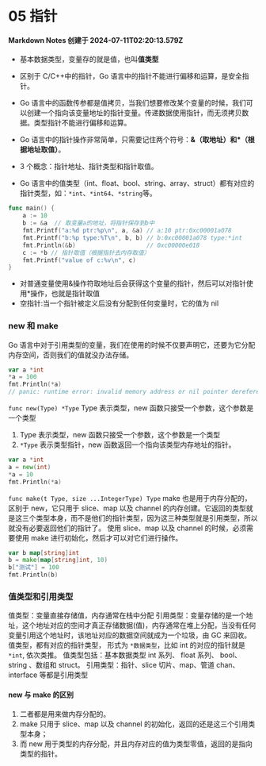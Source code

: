 # 05 指针

#### Markdown Notes 创建于 2024-07-11T02:20:13.579Z

-   基本数据类型，变量存的就是值，也叫**值类型**
-   区别于 C/C++中的指针，Go 语言中的指针不能进行偏移和运算，是安全指针。
-   Go 语言中的函数传参都是值拷贝，当我们想要修改某个变量的时候，我们可以创建一个指向该变量地址的指针变量。传递数据使用指针，而无须拷贝数据。类型指针不能进行偏移和运算。
-   Go 语言中的指针操作非常简单，只需要记住两个符号：**&（取地址）和\*（根据地址取值）**。
-   3 个概念：指针地址、指针类型和指针取值。

-   Go 语言中的值类型（int、float、bool、string、array、struct）都有对应的指针类型，如：`*int`、`*int64`、`*string`等。

```go
func main() {
    a := 10
    b := &a  // 取变量a的地址，将指针保存到b中
    fmt.Printf("a:%d ptr:%p\n", a, &a) // a:10 ptr:0xc00001a078
    fmt.Printf("b:%p type:%T\n", b, b) // b:0xc00001a078 type:*int
    fmt.Println(&b)                    // 0xc00000e018
    c := *b // 指针取值（根据指针去内存取值）
    fmt.Printf("value of c:%v\n", c)
}
```

-   对普通变量使用&操作符取地址后会获得这个变量的指针，然后可以对指针使用\*操作，也就是指针取值
-   空指针:当一个指针被定义后没有分配到任何变量时，它的值为 nil

### new 和 make

Go 语言中对于引用类型的变量，我们在使用的时候不仅要声明它，还要为它分配内存空间，否则我们的值就没办法存储。

```go
var a *int
*a = 100
fmt.Println(*a)
// panic: runtime error: invalid memory address or nil pointer dereference

```

`func new(Type) *Type`
Type 表示类型，new 函数只接受一个参数，这个参数是一个类型

1. Type 表示类型，new 函数只接受一个参数，这个参数是一个类型
2. `*Type` 表示类型指针，new 函数返回一个指向该类型内存地址的指针。

```go
var a *int
a = new(int)
*a = 10
fmt.Println(*a)
```

`func make(t Type, size ...IntegerType) Type`
make 也是用于内存分配的，区别于 new，它只用于 slice、map 以及 channel 的内存创建。它返回的类型就是这三个类型本身，而不是他们的指针类型，因为这三种类型就是引用类型，所以就没有必要返回他们的指针了。
使用 slice、map 以及 channel 的时候，必须需要使用 make 进行初始化，然后才可以对它们进行操作。

```go
var b map[string]int
b = make(map[string]int, 10)
b["测试"] = 100
fmt.Println(b)
```

### 值类型和引用类型
值类型：变量直接存储值，内存通常在栈中分配
引用类型：变量存储的是一个地址，这个地址对应的空间才真正存储数据(值)，内存通常在堆上分配，当没有任何变量引用这个地址时，该地址对应的数据空间就成为一个垃圾，由 GC 来回收。
值类型，都有对应的指针类型， 形式为 `*数据类型`，比如 int 的对应的指针就是 `*int`, 依次类推。
值类型包括：基本数据类型 int 系列、 float 系列、 bool、 string 、数组和 struct。
引用类型：指针、slice 切片、map、管道 chan、interface 等都是引用类型

#### new 与 make 的区别

1. 二者都是用来做内存分配的。
2. make 只用于 slice、map 以及 channel 的初始化，返回的还是这三个引用类型本身；
3. 而 new 用于类型的内存分配，并且内存对应的值为类型零值，返回的是指向类型的指针。
